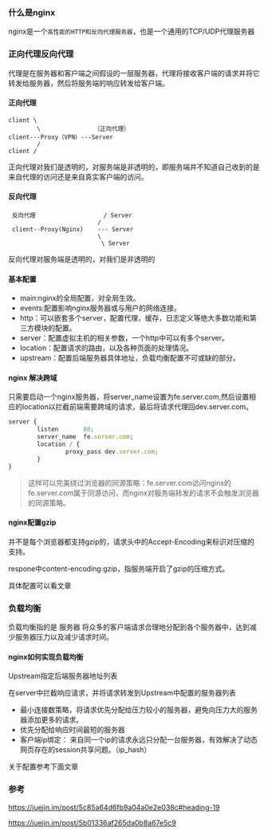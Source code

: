 
### 什么是nginx
nginx是一个```高性能的HTTP和反向代理服务器```，也是一个通用的TCP/UDP代理服务器

### 正向代理反向代理
代理是在服务器和客户端之间假设的一层服务器，代理将接收客户端的请求并将它转发给服务器，然后将服务端的响应转发给客户端。

#### 正向代理
```
client \
        \               （正向代理）
client---Proxy（VPN）---Server
        /
client /
```
正向代理对我们是透明的，对服务端是非透明的，即服务端并不知道自己收到的是来自代理的访问还是来自真实客户端的访问。
#### 反向代理
```
 反向代理                   / Server
                         /
 client--Proxy(Nginx)    --- Server
                         \
                          \ Server
```
反向代理对服务端是透明的，对我们是非透明的

#### 基本配置
* main:nginx的全局配置，对全局生效。
* events:配置影响nginx服务器或与用户的网络连接。
* http：可以嵌套多个server，配置代理，缓存，日志定义等绝大多数功能和第三方模块的配置。
* server：配置虚拟主机的相关参数，一个http中可以有多个server。
* location：配置请求的路由，以及各种页面的处理情况。
* upstream：配置后端服务器具体地址，负载均衡配置不可或缺的部分。

#### nginx 解决跨域
只需要启动一个nginx服务器，将server_name设置为fe.server.com,然后设置相应的location以拦截前端需要跨域的请求，最后将请求代理回dev.server.com。
```js
server {
        listen       80;
        server_name  fe.server.com;
        location / {
                proxy_pass dev.server.com;
        }
}

```
>这样可以完美绕过浏览器的同源策略：fe.server.com访问nginx的fe.server.com属于同源访问，而nginx对服务端转发的请求不会触发浏览器的同源策略。

#### nginx配置gzip
并不是每个浏览器都支持gzip的，请求头中的Accept-Encoding来标识对压缩的支持。

respone中content-encoding:gzip，指服务端开启了gzip的压缩方式。

具体配置可以看文章

### 负载均衡
负载均衡指的是 服务器 将众多的客户端请求合理地分配到各个服务器中，达到减少服务器压力以及减少请求时间。

#### nginx如何实现负载均衡
Upstream指定后端服务器地址列表

在server中拦截响应请求，并将请求转发到Upstream中配置的服务器列表

* 最小连接数策略，将请求优先分配给压力较小的服务器，避免向压力大的服务器添加更多的请求。
* 优先分配给响应时间最短的服务器
* 客户端ip绑定： 来自同一个ip的请求永远只分配一台服务器，有效解决了动态网页存在的session共享问题。（ip_hash）

关于配置参考下面文章

### 参考
https://juejin.im/post/5c85a64d6fb9a04a0e2e038c#heading-19

https://juejin.im/post/5b01336af265da0b8a67e5c9